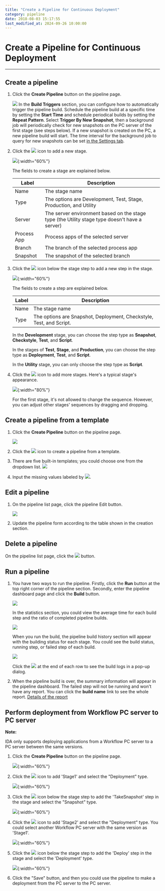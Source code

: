 ```yaml
---
title: "Create a Pipeline for Continuous Deployment"
category: pipeline
date: 2018-08-03 15:17:55
last_modified_at: 2024-09-26 10:00:00
---
```


# Create a Pipeline for Continuous Deployment
***

## Create a pipeline

1. Click the **Create Pipeline** button on the pipeline page.

   ![][pipeline_create]
   In the **Build Triggers** section, you can configure how to automatically trigger the pipeline build. Schedule the pipeline build at a specific time by setting the **Start Time** and schedule periodical builds by setting the **Repeat Pattern**. Select **Trigger By New Snapshot**, then a background job will periodically check for new snapshots on the PC server of the first stage (see steps below). If a new snapshot is created on the PC, a new pipeline build will start. The time interval for the background job to query for new snapshots can be set [in the Settings tab](../administration/administration-settings-configuration.html#pipeline-configuration).

 2. Click the ![][pipeline_add_stage] icon to add a new stage.

    ![][pipeline_first_stage]{:width="60%"}

	The fields to create a stage are explained below.

     |Label                  | Description
     |---------------------- |-------------
     |Name                   | The stage name
     |Type                   | The options are Development, Test, Stage, Production, and Utility
     |Server                 | The server environment based on the stage type (the Utility stage type doesn't have a server)
     |Process App            | Process apps of the selected server
     |Branch                 | The branch of the selected process app
     |Snapshot               | The snapshot of the selected branch


 3. Click the ![][pipeline_add_stage] icon below the stage step to add a new step in the stage.

    ![][pipeline_create_step]{:width="60%"}

    The fields to create a step are explained below.

     |Label                  | Description
     |---------------------- |-------------
     |Name                   | The stage name
     |Type                   | The options are Snapshot, Deployment, Checkstyle, Test, and Script.

    In the **Development** stage, you can choose the step type as **Snapshot**, **Checkstyle**, **Test**, and **Script**.

    In the stages of **Test**, **Stage**, and **Production**, you can choose the step type as **Deployment**, **Test**, and **Script**.

    In the **Utility** stage, you can only choose the step type as **Script**.

 4. Click the ![][pipeline_add_stage] icon to add more stages. Here's a typical stage's appearance.

    ![][pipeline_stages]{:width="80%"}

    For the first stage, it's not allowed to change the sequence. However, you can adjust other stages' sequences by dragging and dropping.


## Create a pipeline from a template

1. Click the **Create Pipeline** button on the pipeline page.

   ![][pipeline_create]

2. Click the ![][pipeline_import_stage] icon to create a pipeline from a template.

3. There are five built-in templates; you could choose one from the dropdown list.
    ![][pipeline_templates]

4. Input the missing values labeled by ![][pipeline_missing_value].

## Edit a pipeline

1. On the pipeline list page, click the pipeline Edit button.

    ![][pipeline_build]

2. Update the pipeline form according to the table shown in the creation section.

## Delete a pipeline

On the pipeline list page, click the ![][pipeline_delete_icon] button.

## Run a pipeline

1. You have two ways to run the pipeline. Firstly, click the **Run** button at the top right corner of the pipeline section. Secondly, enter the pipeline dashboard page and click the **Build** button.

    ![][pipeline_dashboard]

    In the statistics section, you could view the average time for each build step and the ratio of completed pipeline builds.

    ![][pipeline_build_statistic]

    When you run the build, the pipeline build history section will appear with the building status for each stage. You could see the build status, running step, or failed step of each build.

    ![][pipeline_build_view]   

    Click the ![][pipeline_build_log_icon] at the end of each row to see the build logs in a pop-up dialog.

2. When the pipeline build is over, the summary information will appear in the pipeline dashboard. The failed step will not be running and won't have any report. You can click the **build name** link to see the whole report. [Details of the report]


## Perform deployment from Workflow PC server to PC server

**Note:**

IDA only supports deploying applications from a Workflow PC server to a PC server between the same versions.

1. Click the **Create Pipeline** button on the pipeline page.

   ![][p2p_create_pipeline]{:width="60%"}
   
 2. Click the ![][pipeline_add_stage] icon to add 'Stage1' and select the "Deployment" type.

    ![][p2p_stage_1]{:width="60%"}

 3. Click the ![][pipeline_add_stage] icon below the stage step to add the 'TakeSnapshot' step in the stage and select the "Snapshot" type.

    ![][p2p_takeSnapshot]{:width="60%"}

 4. Click the ![][pipeline_add_stage] icon to add 'Stage2' and select the "Deployment" type. You could select another Workflow PC server with the same version as 'Stage1'.

    ![][p2p_stage2]{:width="60%"}

 5. Click the ![][pipeline_add_stage] icon below the stage step to add the 'Deploy' step in the stage and select the 'Deployment' type.

    ![][p2p_deployment]{:width="60%"}

 6. Click the "Save" button, and then you could use the pipeline to make a deployment from the PC server to the PC server.

  [pipeline_create]: ../images/pipeline/pipeline_create.png
  [pipeline_templates]: ../images/pipeline/pipeline_templates.png
  [pipeline_add_stage]: ../images/pipeline/pipeline_add_stage.png
  [pipeline_import_stage]: ../images/pipeline/pipeline_import_stage.png
  [pipeline_templates]: ../images/pipeline/pipeline_templates.png
  [pipeline_missing_value]: ../images/pipeline/pipeline_missing_value.png
  [pipeline_first_stage]: ../images/pipeline/pipeline_first_stage.png
  [pipeline_create_step]: ../images/pipeline/pipeline_create_step.png
  [pipeline_build_logs]: ../images/pipeline/pipeline_build_logs.png
  [pipeline_stages]: ../images/pipeline/pipeline_stages.png
  [pipeline_zoom_in]: ../images/pipeline/pipeline_zoom_in.png
  [pipeline_pipeline_flow]: ../images/pipeline/pipeline_pipeline_flow.png
  [pipeline_steps_configuration]: ../images/pipeline/pipeline_steps_configuration.png
  [pipeline_edit_icon]: ../images/test/test_project_edit_button.PNG
  [pipeline_build]: ../images/pipeline/pipeline_build.png
  [pipeline_delete_icon]: ../images/test/test_project_delete_button.PNG
  [pipeline_dashboard]: ../images/pipeline/pipeline_dashboard.PNG
  [pipeline_step]: ../images/pipeline/pipeline_stepdetail.png
  [pipeline_build_view]: ../images/pipeline/pipeline_build_view.PNG
  [Details of the report]: ../pipeline/pipeline-pipeline-report.html
  [pipeline_build_log_icon]: ../images/pipeline/pipeline_build_log_icon.png
  [pipeline_build_statistic]: ../images/pipeline/pipeline_build_statistic.png
  [p2p_create_pipeline]: ../images/pipeline/p2p_create_pipeline.png
  [p2p_stage_1]: ../images/pipeline/p2p_stage_1.png
  [p2p_takeSnapshot]: ../images/pipeline/p2p_takeSnapshot.png
  [p2p_stage2]: ../images/pipeline/p2p_stage2.png
  [p2p_deployment]: ../images/pipeline/p2p_deployment.png
